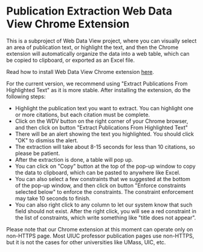 # Publication Extraction Web Data View Chrome Extension
This is a subproject of Web Data View project, where you can visually select an area of publication text, or highlight the text, and then the Chrome extension will automatically organize the data into a web table, which can be copied to clipboard, or exported as an Excel file.

Read how to install Web Data View Chrome extension [here](https://wiki.illinois.edu/wiki/download/attachments/586662115/WebDataView20160625.zip?version=2&modificationDate=1466884367000&api=v2).

For the current version, we recommend using "Extract Publications From Highlighted Text" as it is more stable. After installing the extension, do the following steps:
* Highlight the publication text you want to extract. You can highlight one or more citations, but each citation must be complete. 
* Click on the WDV button on the right corner of your Chrome browser, and then click on button "Extract Publications From Highlighted Text"
* There will be an alert showing the text you highlighted. You should click "OK" to dismiss the alert.
* The extraction will take about 8-15 seconds for less than 10 citations, so please be patient.
* After the extraction is done, a table will pop up.
* You can click on "Copy" button at the top of the pop-up window to copy the data to clipboard, which can be pasted to anywhere like Excel.
* You can also select a few constraints that we suggested at the bottom of the pop-up window, and then click on button "Enforce constraints selected below" to enforce the constraints. The constraint enforcement may take 10 seconds to finish.
* You can also right click to any column to let our system know that such field should not exist. After the right click, you will see a red constraint in the list of constraints, which write something like "title does not appear".

Please note that our Chrome extension at this moment can operate only on non-HTTPS page. Most UIUC professor publication pages use non-HTTPS, but it is not the cases for other universities like UMass, UIC, etc.
